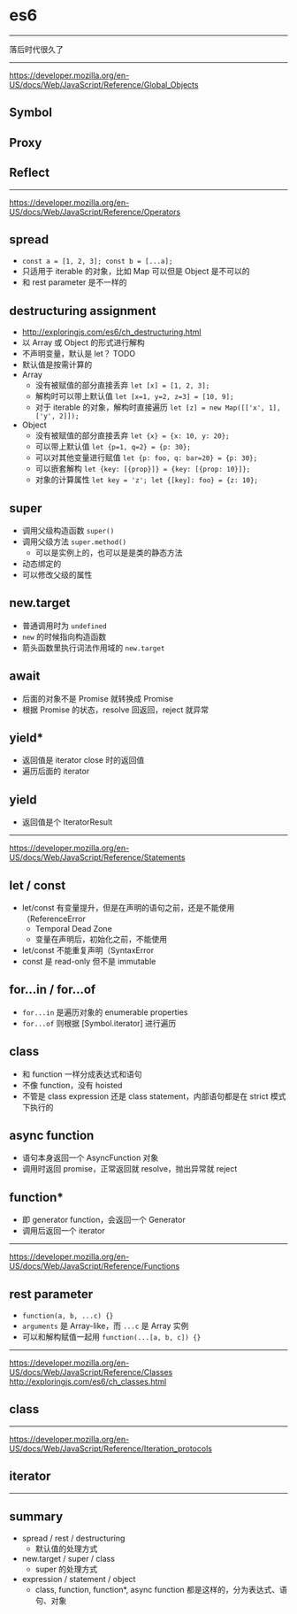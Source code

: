 # es6

---

落后时代很久了

---

https://developer.mozilla.org/en-US/docs/Web/JavaScript/Reference/Global_Objects

## Symbol

## Proxy

## Reflect

---

https://developer.mozilla.org/en-US/docs/Web/JavaScript/Reference/Operators

## spread
- `const a = [1, 2, 3]; const b = [...a];`
- 只适用于 iterable 的对象，比如 Map 可以但是 Object 是不可以的
- 和 rest parameter 是不一样的

## destructuring assignment
- http://exploringjs.com/es6/ch_destructuring.html
- 以 Array 或 Object 的形式进行解构
- 不声明变量，默认是 let？ TODO
- 默认值是按需计算的
- Array
	- 没有被赋值的部分直接丢弃 `let [x] = [1, 2, 3];`
	- 解构时可以带上默认值 `let [x=1, y=2, z=3] = [10, 9];`
	- 对于 iterable 的对象，解构时直接遍历 `let [z] = new Map([['x', 1], ['y', 2]]);`
- Object
	- 没有被赋值的部分直接丢弃 `let {x} = {x: 10, y: 20};`
	- 可以带上默认值 `let {p=1, q=2} = {p: 30};`
	- 可以对其他变量进行赋值 `let {p: foo, q: bar=20} = {p: 30};`
	- 可以嵌套解构 `let {key: [{prop}]} = {key: [{prop: 10}]};`
	- 对象的计算属性 `let key = 'z'; let {[key]: foo} = {z: 10};`

## super
- 调用父级构造函数 `super()`
- 调用父级方法 `super.method()`
	- 可以是实例上的，也可以是是类的静态方法
- 动态绑定的
- 可以修改父级的属性

## new.target
- 普通调用时为 `undefined`
- `new` 的时候指向构造函数
- 箭头函数里执行词法作用域的 `new.target`

## await
- 后面的对象不是 Promise 就转换成 Promise
- 根据 Promise 的状态，resolve 回返回，reject 就异常

## yield*
- 返回值是 iterator close 时的返回值
- 遍历后面的 iterator

## yield
- 返回值是个 IteratorResult

---

https://developer.mozilla.org/en-US/docs/Web/JavaScript/Reference/Statements

## let / const
- let/const 有变量提升，但是在声明的语句之前，还是不能使用（ReferenceError
	- Temporal Dead Zone
	- 变量在声明后，初始化之前，不能使用
- let/const 不能重复声明（SyntaxError
- const 是 read-only 但不是 immutable

## for...in / for...of
- `for...in` 是遍历对象的 enumerable properties
- `for...of` 则根据 [Symbol.iterator] 进行遍历

## class
- 和 function 一样分成表达式和语句
- 不像 function，没有 hoisted
- 不管是 class expression 还是 class statement，内部语句都是在 strict 模式下执行的

## async function
- 语句本身返回一个 AsyncFunction 对象
- 调用时返回 promise，正常返回就 resolve，抛出异常就 reject

## function*
- 即 generator function，会返回一个 Generator
- 调用后返回一个 iterator

---

https://developer.mozilla.org/en-US/docs/Web/JavaScript/Reference/Functions

## rest parameter
- `function(a, b, ...c) {}`
- `arguments` 是 Array-like，而 `...c` 是 Array 实例
- 可以和解构赋值一起用 `function(...[a, b, c]) {}`

---

https://developer.mozilla.org/en-US/docs/Web/JavaScript/Reference/Classes
http://exploringjs.com/es6/ch_classes.html

## class

---

https://developer.mozilla.org/en-US/docs/Web/JavaScript/Reference/Iteration_protocols

## iterator


---

## summary

- spread / rest / destructuring
	- 默认值的处理方式
- new.target / super / class
	- super 的处理方式
- expression / statement / object
	- class, function, function*, async function 都是这样的，分为表达式、语句、对象
